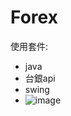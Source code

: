 # Forex
使用套件:  
- java
- 台銀api 
- swing
- ![image](https://github.com/YuShanCh/Forex/blob/main/%E8%9E%A2%E5%B9%95%E6%93%B7%E5%8F%96%E7%95%AB%E9%9D%A2%202022-04-12%20150059.png)
